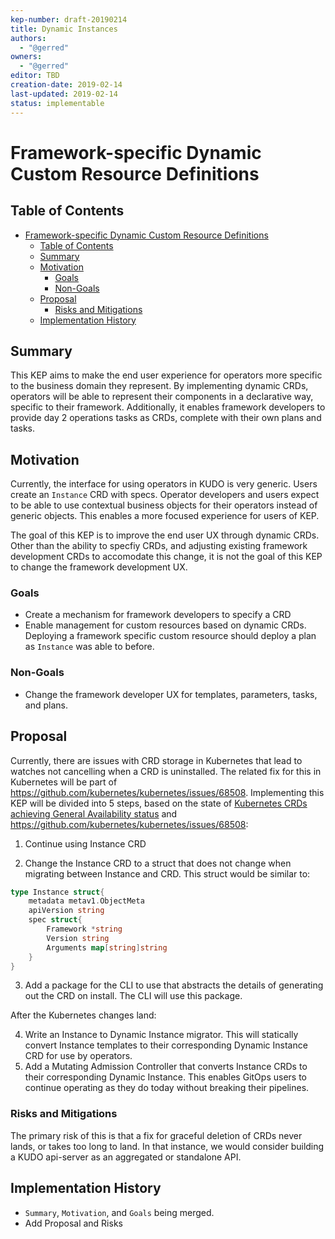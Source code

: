 ```yaml
---
kep-number: draft-20190214
title: Dynamic Instances
authors:
  - "@gerred"
owners:
  - "@gerred"
editor: TBD
creation-date: 2019-02-14
last-updated: 2019-02-14
status: implementable
---
```


# Framework-specific Dynamic Custom Resource Definitions

## Table of Contents

- [Framework-specific Dynamic Custom Resource Definitions](#framework-specific-dynamic-custom-resource-definitions)
  - [Table of Contents](#table-of-contents)
  - [Summary](#summary)
  - [Motivation](#motivation)
    - [Goals](#goals)
    - [Non-Goals](#non-goals)
  - [Proposal](#proposal)
    - [Risks and Mitigations](#risks-and-mitigations)
  - [Implementation History](#implementation-history)

## Summary

This KEP aims to make the end user experience for operators more specific to the business domain they represent. By implementing dynamic CRDs, operators will be able to represent their components in a declarative way, specific to their framework. Additionally, it enables framework developers to provide day 2 operations tasks as CRDs, complete with their own plans and tasks.

## Motivation

Currently, the interface for using operators in KUDO is very generic. Users create an `Instance` CRD with specs. Operator developers and users expect to be able to use contextual business objects for their operators instead of generic objects. This enables a more focused experience for users of KEP.

The goal of this KEP is to improve the end user UX through dynamic CRDs. Other than the ability to specfiy CRDs, and adjusting existing framework development CRDs to accomodate this change, it is not the goal of this KEP to change the framework development UX.

### Goals

- Create a mechanism for framework developers to specify a CRD
- Enable management for custom resources based on dynamic CRDs. Deploying a framework specific custom resource should deploy a plan as `Instance` was able to before.

### Non-Goals

- Change the framework developer UX for templates, parameters, tasks, and plans.

## Proposal

Currently, there are issues with CRD storage in Kubernetes that lead to watches not cancelling when a CRD is uninstalled. The related fix for this in Kubernetes will be part of https://github.com/kubernetes/kubernetes/issues/68508. Implementing this KEP will be divided into 5 steps, based on the state of [Kubernetes CRDs achieving General Availability status](https://github.com/kubernetes/kubernetes/issues/58682) and https://github.com/kubernetes/kubernetes/issues/68508:

1. Continue using Instance CRD

2. Change the Instance CRD to a struct that does not change when migrating between Instance and CRD. This struct would be similar to:

```go
type Instance struct{
    metadata metav1.ObjectMeta
    apiVersion string
    spec struct{
        Framework *string
        Version string
        Arguments map[string]string
    }    
}

```

3. Add a package for the CLI to use that abstracts the details of generating out the CRD on install. The CLI will use this package.

After the Kubernetes changes land:

4. Write an Instance to Dynamic Instance migrator. This will statically convert Instance templates to their corresponding Dynamic Instance CRD for use by operators.
5. Add a Mutating Admission Controller that converts Instance CRDs to their corresponding Dynamic Instance. This enables GitOps users to continue operating as they do today without breaking their pipelines.

### Risks and Mitigations

The primary risk of this is that a fix for graceful deletion of CRDs never lands, or takes too long to land. In that instance, we would consider building a KUDO api-server as an aggregated or standalone API.

## Implementation History

- `Summary`, `Motivation`, and `Goals` being merged.
- Add Proposal and Risks
